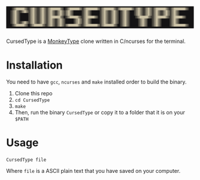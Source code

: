 # ![CursedType](https://github.com/Capochaw/CursedType/blob/main/2024-09-16%3D005347.png)
CursedType is a [MonkeyType](https://monkeytype.com) clone written in C/ncurses for the terminal.
# Installation
You need to have ```gcc```, ```ncurses``` and ```make``` installed order to build the binary.
1. Clone this repo
2. ```cd CursedType```
4. ```make```
5. Then, run the binary ```CursedType``` or copy it to a folder that it is on your ```$PATH```
# Usage
```CursedType file```

Where ```file``` is a ASCII plain text that you have saved on your computer.
